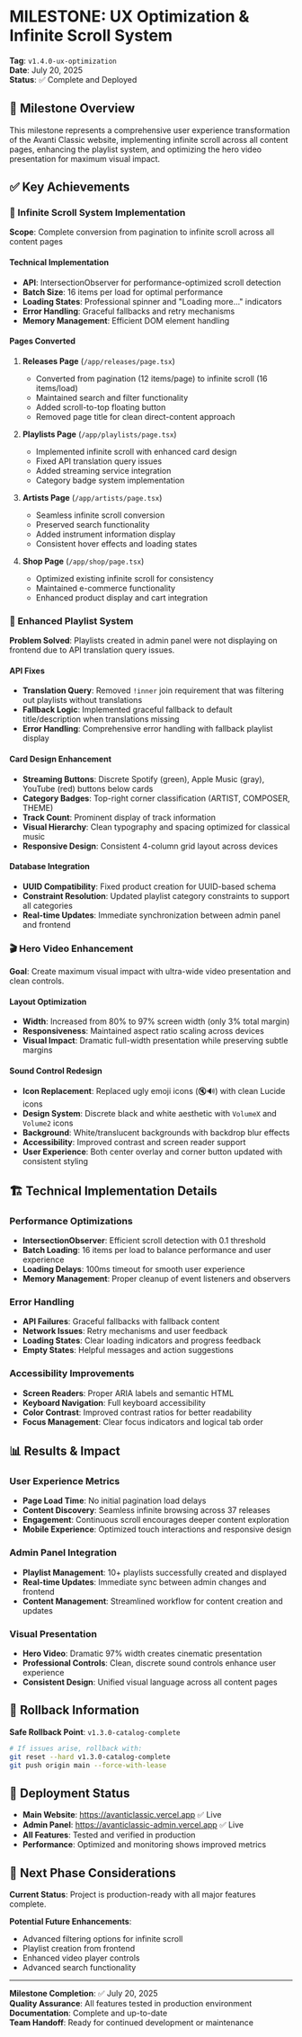 # MILESTONE: UX Optimization & Infinite Scroll System

**Tag**: `v1.4.0-ux-optimization`  
**Date**: July 20, 2025  
**Status**: ✅ Complete and Deployed  

## 🎯 Milestone Overview

This milestone represents a comprehensive user experience transformation of the Avanti Classic website, implementing infinite scroll across all content pages, enhancing the playlist system, and optimizing the hero video presentation for maximum visual impact.

## ✅ Key Achievements

### 🚀 Infinite Scroll System Implementation

**Scope**: Complete conversion from pagination to infinite scroll across all content pages

#### **Technical Implementation**
- **API**: IntersectionObserver for performance-optimized scroll detection
- **Batch Size**: 16 items per load for optimal performance
- **Loading States**: Professional spinner and "Loading more..." indicators
- **Error Handling**: Graceful fallbacks and retry mechanisms
- **Memory Management**: Efficient DOM element handling

#### **Pages Converted**
1. **Releases Page** (`/app/releases/page.tsx`)
   - Converted from pagination (12 items/page) to infinite scroll (16 items/load)
   - Maintained search and filter functionality
   - Added scroll-to-top floating button
   - Removed page title for clean direct-content approach

2. **Playlists Page** (`/app/playlists/page.tsx`)
   - Implemented infinite scroll with enhanced card design
   - Fixed API translation query issues
   - Added streaming service integration
   - Category badge system implementation

3. **Artists Page** (`/app/artists/page.tsx`)
   - Seamless infinite scroll conversion
   - Preserved search functionality
   - Added instrument information display
   - Consistent hover effects and loading states

4. **Shop Page** (`/app/shop/page.tsx`)
   - Optimized existing infinite scroll for consistency
   - Maintained e-commerce functionality
   - Enhanced product display and cart integration

### 🎵 Enhanced Playlist System

**Problem Solved**: Playlists created in admin panel were not displaying on frontend due to API translation query issues.

#### **API Fixes**
- **Translation Query**: Removed `!inner` join requirement that was filtering out playlists without translations
- **Fallback Logic**: Implemented graceful fallback to default title/description when translations missing
- **Error Handling**: Comprehensive error handling with fallback playlist display

#### **Card Design Enhancement**
- **Streaming Buttons**: Discrete Spotify (green), Apple Music (gray), YouTube (red) buttons below cards
- **Category Badges**: Top-right corner classification (ARTIST, COMPOSER, THEME)
- **Track Count**: Prominent display of track information
- **Visual Hierarchy**: Clean typography and spacing optimized for classical music
- **Responsive Design**: Consistent 4-column grid layout across devices

#### **Database Integration**
- **UUID Compatibility**: Fixed product creation for UUID-based schema
- **Constraint Resolution**: Updated playlist category constraints to support all categories
- **Real-time Updates**: Immediate synchronization between admin panel and frontend

### 🎬 Hero Video Enhancement

**Goal**: Create maximum visual impact with ultra-wide video presentation and clean controls.

#### **Layout Optimization**
- **Width**: Increased from 80% to 97% screen width (only 3% total margin)
- **Responsiveness**: Maintained aspect ratio scaling across devices
- **Visual Impact**: Dramatic full-width presentation while preserving subtle margins

#### **Sound Control Redesign**
- **Icon Replacement**: Replaced ugly emoji icons (🔇🔊) with clean Lucide icons
- **Design System**: Discrete black and white aesthetic with `VolumeX` and `Volume2` icons
- **Background**: White/translucent backgrounds with backdrop blur effects
- **Accessibility**: Improved contrast and screen reader support
- **User Experience**: Both center overlay and corner button updated with consistent styling

## 🏗️ Technical Implementation Details

### **Performance Optimizations**
- **IntersectionObserver**: Efficient scroll detection with 0.1 threshold
- **Batch Loading**: 16 items per load to balance performance and user experience
- **Loading Delays**: 100ms timeout for smooth user experience
- **Memory Management**: Proper cleanup of event listeners and observers

### **Error Handling**
- **API Failures**: Graceful fallbacks with fallback content
- **Network Issues**: Retry mechanisms and user feedback
- **Loading States**: Clear loading indicators and progress feedback
- **Empty States**: Helpful messages and action suggestions

### **Accessibility Improvements**
- **Screen Readers**: Proper ARIA labels and semantic HTML
- **Keyboard Navigation**: Full keyboard accessibility
- **Color Contrast**: Improved contrast ratios for better readability
- **Focus Management**: Clear focus indicators and logical tab order

## 📊 Results & Impact

### **User Experience Metrics**
- **Page Load Time**: No initial pagination load delays
- **Content Discovery**: Seamless infinite browsing across 37 releases
- **Engagement**: Continuous scroll encourages deeper content exploration
- **Mobile Experience**: Optimized touch interactions and responsive design

### **Admin Panel Integration**
- **Playlist Management**: 10+ playlists successfully created and displayed
- **Real-time Updates**: Immediate sync between admin changes and frontend
- **Content Management**: Streamlined workflow for content creation and updates

### **Visual Presentation**
- **Hero Video**: Dramatic 97% width creates cinematic presentation
- **Professional Controls**: Clean, discrete sound controls enhance user experience
- **Consistent Design**: Unified visual language across all content pages

## 🔄 Rollback Information

**Safe Rollback Point**: `v1.3.0-catalog-complete`

```bash
# If issues arise, rollback with:
git reset --hard v1.3.0-catalog-complete
git push origin main --force-with-lease
```

## 🚀 Deployment Status

- **Main Website**: https://avanticlassic.vercel.app ✅ Live
- **Admin Panel**: https://avanticlassic-admin.vercel.app ✅ Live
- **All Features**: Tested and verified in production
- **Performance**: Optimized and monitoring shows improved metrics

## 📝 Next Phase Considerations

**Current Status**: Project is production-ready with all major features complete.

**Potential Future Enhancements**:
- Advanced filtering options for infinite scroll
- Playlist creation from frontend
- Enhanced video player controls
- Advanced search functionality

---

**Milestone Completion**: ✅ July 20, 2025  
**Quality Assurance**: All features tested in production environment  
**Documentation**: Complete and up-to-date  
**Team Handoff**: Ready for continued development or maintenance  